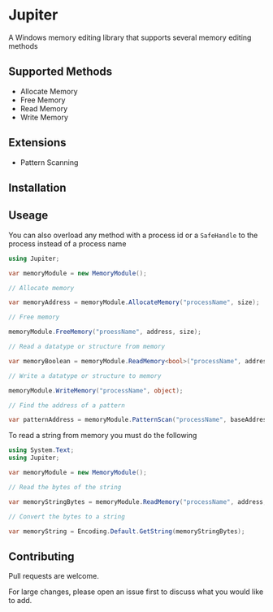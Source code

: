 # Jupiter

A Windows memory editing library that supports several memory editing methods

## Supported Methods

* Allocate Memory
* Free Memory
* Read Memory
* Write Memory

## Extensions

* Pattern Scanning

## Installation

## Useage

You can also overload any method with a process id  or a `SafeHandle` to the process instead of a process name

```csharp
using Jupiter;

var memoryModule = new MemoryModule();

// Allocate memory

var memoryAddress = memoryModule.AllocateMemory("processName", size);

// Free memory

memoryModule.FreeMemory("proessName", address, size);

// Read a datatype or structure from memory

var memoryBoolean = memoryModule.ReadMemory<bool>("processName", address);

// Write a datatype or structure to memory

memoryModule.WriteMemory("processName", object);

// Find the address of a pattern

var patternAddress = memoryModule.PatternScan("processName", baseAddress, "45 FF ?? 01 ?? ?? 2A");
```

To read a string from memory you must do the following

```csharp
using System.Text;
using Jupiter;

var memoryModule = new MemoryModule();

// Read the bytes of the string

var memoryStringBytes = memoryModule.ReadMemory("processName", address, size);

// Convert the bytes to a string

var memoryString = Encoding.Default.GetString(memoryStringBytes);
```

## Contributing

Pull requests are welcome. 

For large changes, please open an issue first to discuss what you would like to add.
